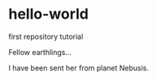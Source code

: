 # hello-world
first repository tutorial

Fellow earthlings...

I have been sent her from planet Nebusis.
